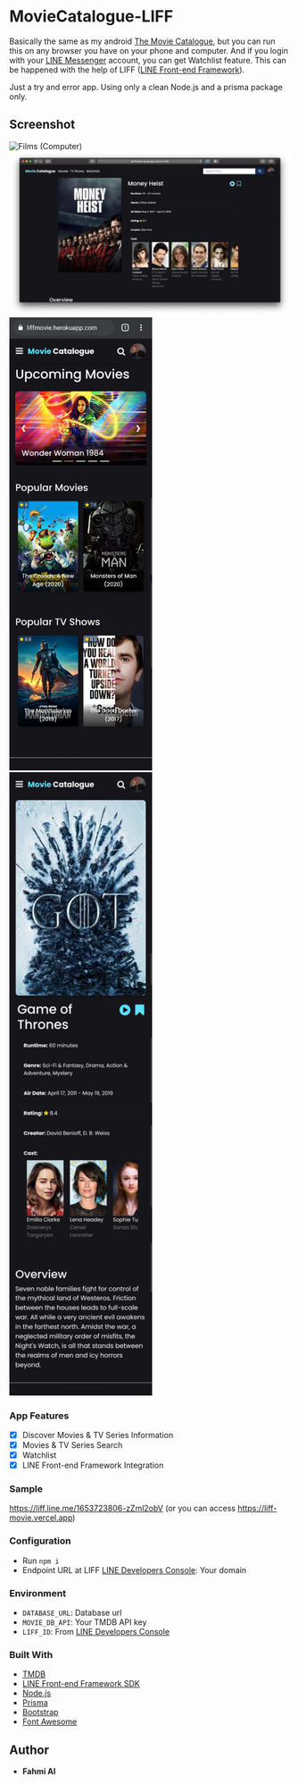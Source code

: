 # MovieCatalogue-LIFF

Basically the same as my android [The Movie Catalogue](https://github.com/mfahmialkautsar/TheMovieCatalogue), but you can run this on any browser you have on your phone and computer.
And if you login with your [LINE Messenger](https://line.me) account, you can get Watchlist feature. This can be happened with the help of LIFF ([LINE Front-end Framework](https://developers.line.biz/en/docs/liff/overview/)).

Just a try and error app. Using only a clean Node.js and a prisma package only.

## Screenshot

<img src="./screenshots/computer_films.png" title="Films (Computer)">&nbsp;
<img src="./screenshots/computer_detail.png" title="Detail (Computer)">
<img src="./screenshots/phone_home.jpg" width="256" title="Home (Phone)">
<img src="./screenshots/phone_detail.jpg" width="256" title="Detail (Phone)">

### App Features

- [x] Discover Movies & TV Series Information
- [x] Movies & TV Series Search
- [x] Watchlist
- [x] LINE Front-end Framework Integration

### Sample

https://liff.line.me/1653723806-zZml2obV (or you can access https://liff-movie.vercel.app)

### Configuration

- Run `npm i`
- Endpoint URL at LIFF [LINE Developers Console](https://developers.line.biz/en/docs/liff/overview/): Your domain

### Environment

- `DATABASE_URL`: Database url
- `MOVIE_DB_API`: Your TMDB API key
- `LIFF_ID`: From [LINE Developers Console](https://developers.line.biz/console)

### Built With

- [TMDB](https://developers.themoviedb.org/3)
- [LINE Front-end Framework SDK](https://developers.line.biz/en/docs/liff/overview/)
- [Node.js](https://nodejs.org/en/docs/)
- [Prisma](https://www.prisma.io/docs)
- [Bootstrap](https://getbootstrap.com/docs/4.3/getting-started/introduction)
- [Font Awesome](https://github.com/FortAwesome/Font-Awesome)

## Author

- **Fahmi Al**
